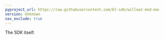 ```yaml
---
pyproject_url: https://raw.githubusercontent.com/bl-sdk/willow1-mod-manager/master/manager_pyproject.toml
version: Unknown
nav_exclude: true
---
```

<script>
async function update_version() {
    const response = await fetch(
        "https://api.github.com/repos/bl-sdk/willow1-mod-manager/releases/latest",
        {
            headers: {
                "Accept": "application/vnd.github+json",
                "X-GitHub-Api-Version": "2022-11-28",
            },
        }
    );
    const data = await response.json();
    if (data.tag_name) {
        document.querySelector("#version").innerText = data.tag_name;
    }
}
document.extra_custom_updater_promises = [update_version()];
</script>

The SDK itself.
